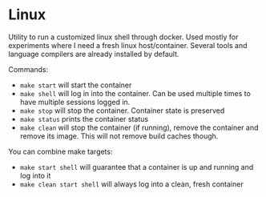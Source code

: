 # Linux

Utility to run a customized linux shell through docker. Used mostly for experiments where I need a fresh linux host/container. Several tools and language compilers are already installed by default.

Commands:

* `make start` will start the container
* `make shell` will log in into the container. Can be used multiple times to have multiple sessions logged in.
* `make stop` will stop the container. Container state is preserved
* `make status` prints the container status
* `make clean` will stop the container (if running), remove the container and remove its image. This will not remove build caches though.

You can combine make targets:
* `make start shell` will guarantee that a container is up and running and log into it
* `make clean start shell` will always log into a clean, fresh container